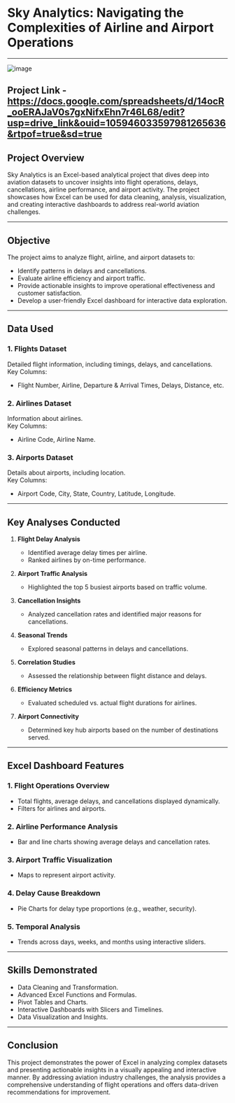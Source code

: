 # Sky Analytics: Navigating the Complexities of Airline and Airport Operations

---
![image](https://github.com/user-attachments/assets/d890c4d9-0e14-45ee-8b09-abcd106d5c0a)

**Project Link** - https://docs.google.com/spreadsheets/d/14ocR_ooERAJaV0s7gxNifxEhn7r46L68/edit?usp=drive_link&ouid=105946033597981265636&rtpof=true&sd=true
---
## **Project Overview**

Sky Analytics is an Excel-based analytical project that dives deep into aviation datasets to uncover insights into flight operations, delays, cancellations, airline performance, and airport activity. The project showcases how Excel can be used for data cleaning, analysis, visualization, and creating interactive dashboards to address real-world aviation challenges.

---

## **Objective**

The project aims to analyze flight, airline, and airport datasets to:
- Identify patterns in delays and cancellations.
- Evaluate airline efficiency and airport traffic.
- Provide actionable insights to improve operational effectiveness and customer satisfaction.
- Develop a user-friendly Excel dashboard for interactive data exploration.

---

## **Data Used**

### **1. Flights Dataset**
Detailed flight information, including timings, delays, and cancellations.  
Key Columns:
- Flight Number, Airline, Departure & Arrival Times, Delays, Distance, etc.

### **2. Airlines Dataset**
Information about airlines.  
Key Columns:
- Airline Code, Airline Name.

### **3. Airports Dataset**
Details about airports, including location.  
Key Columns:
- Airport Code, City, State, Country, Latitude, Longitude.

---

## **Key Analyses Conducted**

1. **Flight Delay Analysis**  
   - Identified average delay times per airline.  
   - Ranked airlines by on-time performance.

2. **Airport Traffic Analysis**  
   - Highlighted the top 5 busiest airports based on traffic volume.

3. **Cancellation Insights**  
   - Analyzed cancellation rates and identified major reasons for cancellations.

4. **Seasonal Trends**  
   - Explored seasonal patterns in delays and cancellations.

5. **Correlation Studies**  
   - Assessed the relationship between flight distance and delays.

6. **Efficiency Metrics**  
   - Evaluated scheduled vs. actual flight durations for airlines.

7. **Airport Connectivity**  
   - Determined key hub airports based on the number of destinations served.

---

## **Excel Dashboard Features**

### **1. Flight Operations Overview**
- Total flights, average delays, and cancellations displayed dynamically.  
- Filters for airlines and airports.

### **2. Airline Performance Analysis**
- Bar and line charts showing average delays and cancellation rates.

### **3. Airport Traffic Visualization**
-  Maps to represent airport activity.

### **4. Delay Cause Breakdown**
- Pie Charts for delay type proportions (e.g., weather, security).

### **5. Temporal Analysis**
- Trends across days, weeks, and months using interactive sliders.


---

## **Skills Demonstrated**

- Data Cleaning and Transformation.  
- Advanced Excel Functions and Formulas.  
- Pivot Tables and Charts.  
- Interactive Dashboards with Slicers and Timelines.  
- Data Visualization and Insights.

---

## **Conclusion**

This project demonstrates the power of Excel in analyzing complex datasets and presenting actionable insights in a visually appealing and interactive manner. By addressing aviation industry challenges, the analysis provides a comprehensive understanding of flight operations and offers data-driven recommendations for improvement.
